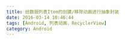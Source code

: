 ```yaml
---
title: 给数据列表Item的创建/移除动画进行抽象封装
date: 2016-03-14 10:46:44
tags: [Android, 列表动画，RecyclerView]
category: Android
---
```



